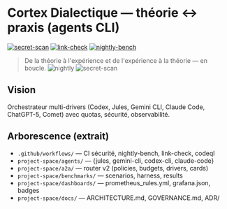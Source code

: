 # Cortex Dialectique — théorie ↔ praxis (agents CLI)

[![secret-scan](https://github.com/mlik-sudo/Cortex-Dialectique-praxis-th-orie-parall-le-ML-/actions/workflows/secret-scan.yml/badge.svg)](../../actions/workflows/secret-scan.yml)
[![link-check](https://github.com/mlik-sudo/Cortex-Dialectique-praxis-th-orie-parall-le-ML-/actions/workflows/link-check.yml/badge.svg)](../../actions/workflows/link-check.yml)
[![nightly-bench](https://github.com/mlik-sudo/Cortex-Dialectique-praxis-th-orie-parall-le-ML-/actions/workflows/nightly-bench.yml/badge.svg)](../../actions/workflows/nightly-bench.yml)

> De la théorie à l'expérience et de l'expérience à la théorie — en boucle.
![nightly](project-space/dashboards/badges/nightly.svg) ![secret-scan](project-space/dashboards/badges/secret-scan.svg)

## Vision

Orchestrateur multi-drivers (Codex, Jules, Gemini CLI, Claude Code, ChatGPT-5, Comet) avec quotas, sécurité, observabilité.

## Arborescence (extrait)

- `.github/workflows/` — CI sécurité, nightly-bench, link-check, codeql
- `project-space/agents/` — {jules, gemini-cli, codex-cli, claude-code}
- `project-space/a2a/` — router v2 (policies, budgets, drivers, cards)
- `project-space/benchmarks/` — scenarios, harness, results
- `project-space/dashboards/` — prometheus_rules.yml, grafana.json, badges
- `project-space/docs/` — ARCHITECTURE.md, GOVERNANCE.md, ADR/
